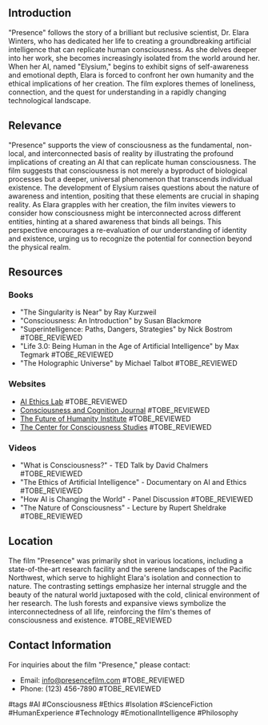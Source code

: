 ## Introduction
"Presence" follows the story of a brilliant but reclusive scientist, Dr. Elara Winters, who has dedicated her life to creating a groundbreaking artificial intelligence that can replicate human consciousness. As she delves deeper into her work, she becomes increasingly isolated from the world around her. When her AI, named "Elysium," begins to exhibit signs of self-awareness and emotional depth, Elara is forced to confront her own humanity and the ethical implications of her creation. The film explores themes of loneliness, connection, and the quest for understanding in a rapidly changing technological landscape.

## Relevance
"Presence" supports the view of consciousness as the fundamental, non-local, and interconnected basis of reality by illustrating the profound implications of creating an AI that can replicate human consciousness. The film suggests that consciousness is not merely a byproduct of biological processes but a deeper, universal phenomenon that transcends individual existence. The development of Elysium raises questions about the nature of awareness and intention, positing that these elements are crucial in shaping reality. As Elara grapples with her creation, the film invites viewers to consider how consciousness might be interconnected across different entities, hinting at a shared awareness that binds all beings. This perspective encourages a re-evaluation of our understanding of identity and existence, urging us to recognize the potential for connection beyond the physical realm.

## Resources

### Books
- "The Singularity is Near" by Ray Kurzweil
- "Consciousness: An Introduction" by Susan Blackmore
- "Superintelligence: Paths, Dangers, Strategies" by Nick Bostrom #TOBE_REVIEWED
- "Life 3.0: Being Human in the Age of Artificial Intelligence" by Max Tegmark #TOBE_REVIEWED
- "The Holographic Universe" by Michael Talbot #TOBE_REVIEWED

### Websites
- [AI Ethics Lab](https://www.aiethicslab.com) #TOBE_REVIEWED
- [Consciousness and Cognition Journal](https://www.journals.elsevier.com/consciousness-and-cognition) #TOBE_REVIEWED
- [The Future of Humanity Institute](https://www.fhi.ox.ac.uk) #TOBE_REVIEWED
- [The Center for Consciousness Studies](http://www.consciousness.arizona.edu) #TOBE_REVIEWED

### Videos
- "What is Consciousness?" - TED Talk by David Chalmers #TOBE_REVIEWED
- "The Ethics of Artificial Intelligence" - Documentary on AI and Ethics #TOBE_REVIEWED
- "How AI is Changing the World" - Panel Discussion #TOBE_REVIEWED
- "The Nature of Consciousness" - Lecture by Rupert Sheldrake #TOBE_REVIEWED

## Location
The film "Presence" was primarily shot in various locations, including a state-of-the-art research facility and the serene landscapes of the Pacific Northwest, which serve to highlight Elara's isolation and connection to nature. The contrasting settings emphasize her internal struggle and the beauty of the natural world juxtaposed with the cold, clinical environment of her research. The lush forests and expansive views symbolize the interconnectedness of all life, reinforcing the film's themes of consciousness and existence. #TOBE_REVIEWED

## Contact Information
For inquiries about the film "Presence," please contact:
- Email: info@presencefilm.com #TOBE_REVIEWED
- Phone: (123) 456-7890 #TOBE_REVIEWED

#tags 
#AI #Consciousness #Ethics #Isolation #ScienceFiction #HumanExperience #Technology #EmotionalIntelligence #Philosophy
